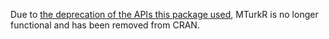 Due to [the deprecation of the APIs this package used](https://github.com/cloudyr/MTurkR/issues/131), MTurkR is no longer functional and has been removed from CRAN.
